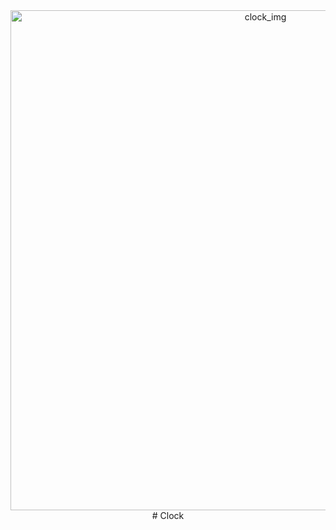 <div align="center">
<img src="https://hadrianlau.com/wp-content/uploads/2023/09/image_2023-09-22_102841493.png" alt="clock_img" width=800>
# Clock
</div>
